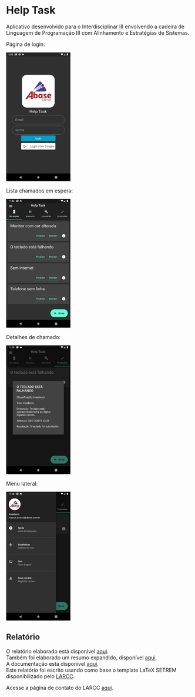 # Help Task

Aplicativo desenvolvido para o Interdisciplinar III envolvendo a cadeira de Linguagem de Programação III com Alinhamento e Estratégias de Sistemas.


Página de login:

<img src="https://github.com/mateusconrad/helptask/blob/master/relatorio/imagens/screenshots/1_login.png" height=350> 

Lista chamados em espera: <br />

<img src="https://github.com/mateusconrad/helptask/blob/master/relatorio/imagens/screenshots/2_em_espera.png" height=350> 

Detalhes de chamado: <br />

<img src="https://github.com/mateusconrad/helptask/blob/master/relatorio/imagens/screenshots/detalhes.png" height=350> 

Menu lateral: <br />

<img src="https://github.com/mateusconrad/helptask/blob/master/relatorio/imagens/screenshots/6_drawer.png" height=350> 


## Relatório

O relatório elaborado está disponível [aqui](https://github.com/mateusconrad/helptask/blob/master/relatorio/Relatório.pdf). <br />
Também foi elaborado um resumo expandido, disponível [aqui](https://github.com/mateusconrad/helptask/blob/master/relatorio/ResumoExpandido.pdf). <br />
A documentação está disponível [aqui](https://github.com/mateusconrad/helptask/blob/master/relatorio/DocumentaçãoHelpTask.pdf). <br />
Este relatório foi escrito usando como base o template LaTeX SETREM disponibilizado pelo [LARCC](http://larcc.setrem.com.br/). <br />

Acesse a página de contato do LARCC [aqui](http://larcc.setrem.com.br/en/contact/).


